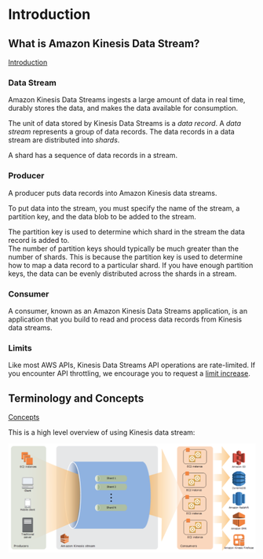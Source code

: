 # Introduction

## What is Amazon Kinesis Data Stream?
[Introduction](https://docs.aws.amazon.com/streams/latest/dev/introduction.html)

### Data Stream
Amazon Kinesis Data Streams ingests a large amount of data in real time, durably stores the data,
and makes the data available for consumption.

The unit of data stored by Kinesis Data Streams is a *data record*. 
A *data stream* represents a group of data records. 
The data records in a data stream are distributed into *shards*.

A shard has a sequence of data records in a stream.

### Producer
A producer puts data records into Amazon Kinesis data streams.

To put data into the stream, you must specify the name of the stream, a partition key, 
and the data blob to be added to the stream.

The partition key is used to determine which shard in the stream the data record is added to.  
The number of partition keys should typically be much greater than the number of shards. 
This is because the partition key is used to determine how to map a data record to a particular shard. 
If you have enough partition keys, the data can be evenly distributed across the shards in a stream.

### Consumer
A consumer, known as an Amazon Kinesis Data Streams application, 
is an application that you build to read and process data records from Kinesis data streams.

### Limits
Like most AWS APIs, Kinesis Data Streams API operations are rate-limited.
If you encounter API throttling, we encourage you to request a 
[limit increase](https://docs.aws.amazon.com/streams/latest/dev/service-sizes-and-limits.html).

## Terminology and Concepts
[Concepts](https://docs.aws.amazon.com/streams/latest/dev/key-concepts.html)

This is a high level overview of using Kinesis data stream:

<img src="https://github.com/hanqicode/PerkTreeForMyself/blob/master/AWS/Kinesis/DataStream/Pictures/HighLevel.png" alt="drawing" width="800"/>
